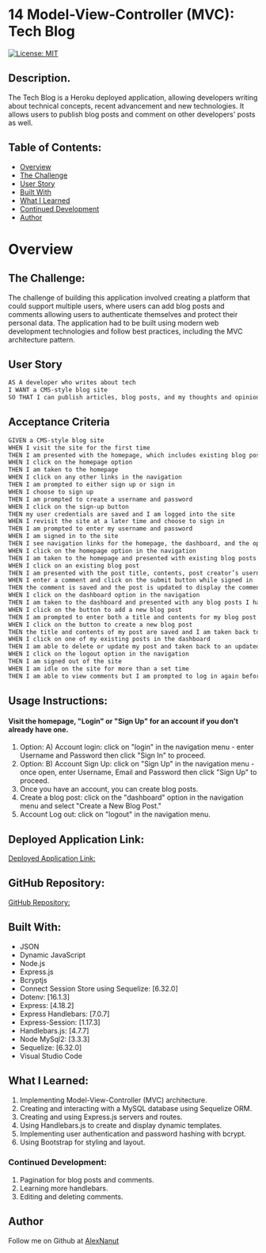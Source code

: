 # 14 Model-View-Controller (MVC): Tech Blog

[![License: MIT](https://img.shields.io/badge/License-MIT-yellow.svg)](https://opensource.org/licenses/MIT)

## Description.

The Tech Blog is a Heroku deployed application, allowing developers writing about technical concepts, recent advancement and new technologies. It allows users to publish blog posts and comment on other developers' posts as well. 

## Table of Contents:
- [Overview](#Overview)
- [The Challenge](#The-Challenge)
- [User Story](#User-Story)
- [Built With](#Built-With)
- [What I Learned](#What-I-Learned)
- [Continued Development](#Continued-Development)
- [Author](#Author)


# Overview

## The Challenge:

The challenge of building this application involved creating a platform that could support multiple users, where users can add blog posts and comments allowing users to authenticate themselves and protect their personal data. The application had to be built using modern web development technologies and follow best practices, including the MVC architecture pattern.

## User Story

```md
AS A developer who writes about tech
I WANT a CMS-style blog site
SO THAT I can publish articles, blog posts, and my thoughts and opinions
```

## Acceptance Criteria

```md
GIVEN a CMS-style blog site
WHEN I visit the site for the first time
THEN I am presented with the homepage, which includes existing blog posts if any have been posted; navigation links for the homepage and the dashboard; and the option to log in
WHEN I click on the homepage option
THEN I am taken to the homepage
WHEN I click on any other links in the navigation
THEN I am prompted to either sign up or sign in
WHEN I choose to sign up
THEN I am prompted to create a username and password
WHEN I click on the sign-up button
THEN my user credentials are saved and I am logged into the site
WHEN I revisit the site at a later time and choose to sign in
THEN I am prompted to enter my username and password
WHEN I am signed in to the site
THEN I see navigation links for the homepage, the dashboard, and the option to log out
WHEN I click on the homepage option in the navigation
THEN I am taken to the homepage and presented with existing blog posts that include the post title and the date created
WHEN I click on an existing blog post
THEN I am presented with the post title, contents, post creator’s username, and date created for that post and have the option to leave a comment
WHEN I enter a comment and click on the submit button while signed in
THEN the comment is saved and the post is updated to display the comment, the comment creator’s username, and the date created
WHEN I click on the dashboard option in the navigation
THEN I am taken to the dashboard and presented with any blog posts I have already created and the option to add a new blog post
WHEN I click on the button to add a new blog post
THEN I am prompted to enter both a title and contents for my blog post
WHEN I click on the button to create a new blog post
THEN the title and contents of my post are saved and I am taken back to an updated dashboard with my new blog post
WHEN I click on one of my existing posts in the dashboard
THEN I am able to delete or update my post and taken back to an updated dashboard
WHEN I click on the logout option in the navigation
THEN I am signed out of the site
WHEN I am idle on the site for more than a set time
THEN I am able to view comments but I am prompted to log in again before I can add, update, or delete comments
```

## Usage Instructions:

#### Visit the homepage, "Login" or "Sign Up" for an account if you don't already have one.

1. Option: A) Account login: click on "login" in the navigation menu - enter Username and Password then click "Sign In" to proceed.
2. Option: B) Account Sign Up: click on "Sign Up" in the navigation menu - once open, enter Username, Email and Password then click "Sign Up" to proceed.
3. Once you have an account, you can create blog posts. 
4. Create a blog post: click on the "dashboard" option in the navigation menu and select "Create a New Blog Post."
5. Account Log out: click on "logout" in the navigation menu.

## Deployed Application Link:
[Deployed Application Link:](https://mvc-tecblog.herokuapp.com/)

## GitHub Repository:
[GitHub Repository:](https://github.com/AlexNanut/MVC-Tech-Blog)

## Built With:

- JSON
- Dynamic JavaScript
- Node.js 
- Express.js
- Bcryptjs
- Connect Session Store using Sequelize: [6.32.0]
- Dotenv: [16.1.3]
- Express: [4.18.2]
- Express Handlebars: [7.0.7]
- Express-Session: [1.17.3]
- Handlebars.js: [4.7.7]
- Node MySql2: [3.3.3]
- Sequelize: [6.32.0]
- Visual Studio Code

## What I Learned:
1. Implementing Model-View-Controller (MVC) architecture.
2. Creating and interacting with a MySQL database using Sequelize ORM.
3. Creating and using Express.js servers and routes.
4. Using Handlebars.js to create and display dynamic templates.
5. Implementing user authentication and password hashing with bcrypt.
6. Using Bootstrap for styling and layout.

### Continued Development:
1. Pagination for blog posts and comments.
2. Learning more handlebars.
3. Editing and deleting comments.

## Author
Follow me on Github at [AlexNanut](https://github.com/AlexNanut)
